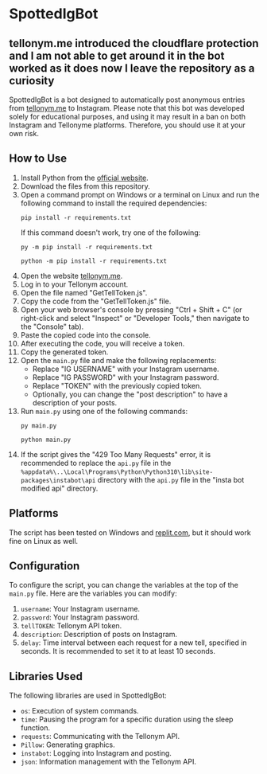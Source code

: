 # SpottedIgBot

## tellonym.me introduced the cloudflare protection and I am not able to get around it in the bot worked as it does now I leave the repository as a curiosity
SpottedIgBot is a bot designed to automatically post anonymous entries from [tellonym.me](https://tellonym.me) to Instagram. Please note that this bot was developed solely for educational purposes, and using it may result in a ban on both Instagram and Tellonyme platforms. Therefore, you should use it at your own risk.

## How to Use

1. Install Python from the [official website](https://www.python.org/downloads/).
2. Download the files from this repository.
3. Open a command prompt on Windows or a terminal on Linux and run the following command to install the required dependencies:
    ```
    pip install -r requirements.txt
    ```
    If this command doesn't work, try one of the following:
    ```
    py -m pip install -r requirements.txt
    ```
    ```
    python -m pip install -r requirements.txt
    ```
4. Open the website [tellonym.me](https://tellonym.me).
5. Log in to your Tellonym account.
6. Open the file named "GetTellToken.js".
7. Copy the code from the "GetTellToken.js" file.
8. Open your web browser's console by pressing "Ctrl + Shift + C" (or right-click and select "Inspect" or "Developer Tools," then navigate to the "Console" tab).
9. Paste the copied code into the console.
10. After executing the code, you will receive a token.
11. Copy the generated token.
12. Open the `main.py` file and make the following replacements:
    - Replace "IG USERNAME" with your Instagram username.
    - Replace "IG PASSWORD" with your Instagram password.
    - Replace "TOKEN" with the previously copied token.
    - Optionally, you can change the "post description" to have a description of your posts.
13. Run `main.py` using one of the following commands:
    ```
    py main.py
    ```
    ```
    python main.py
    ```
14. If the script gives the "429 Too Many Requests" error, it is recommended to replace the `api.py` file in the `%appdata%\..\Local\Programs\Python\Python310\lib\site-packages\instabot\api` directory with the `api.py` file in the "insta bot modified api" directory.

## Platforms

The script has been tested on Windows and [replit.com](https://replit.com), but it should work fine on Linux as well.

## Configuration

To configure the script, you can change the variables at the top of the `main.py` file. Here are the variables you can modify:

1. `username`: Your Instagram username.
2. `password`: Your Instagram password.
3. `tellTOKEN`: Tellonym API token.
4. `description`: Description of posts on Instagram.
5. `delay`: Time interval between each request for a new tell, specified in seconds. It is recommended to set it to at least 10 seconds.

## Libraries Used

The following libraries are used in SpottedIgBot:

- `os`: Execution of system commands.
- `time`: Pausing the program for a specific duration using the sleep function.
- `requests`: Communicating with the Tellonym API.
- `Pillow`: Generating graphics.
- `instabot`: Logging into Instagram and posting.
- `json`: Information management with the Tellonym API.
